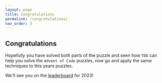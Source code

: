 ```yaml
---
layout: page
title: Congratulations
permalink: /congratulations/
nav_order: 3
---
```

## Congratulations

Hopefully you have solved both parts of the puzzle and seen how `TDD` can help you solve the `Advent of Code` puzzles, now go and apply the same techniques to this years puzzles.

We'll see you on the [leaderboard](https://adventofcode.com/2023/leaderboard) for 2023!